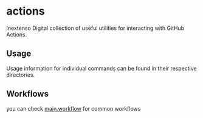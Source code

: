# actions

Inextenso Digital collection of useful utilities for interacting with GitHub Actions.

## Usage

Usage information for individual commands can be found in their respective directories.

## Workflows

you can check [main.workflow](https://github.com/inextensodigital/actions/blob/master/.github/main.workflow)
for common workflows
